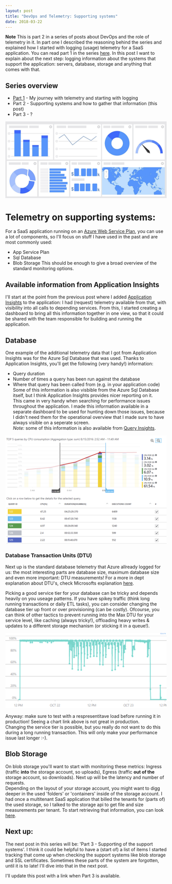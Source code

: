 ```yaml
---
layout: post
title: "DevOps and Telemetry: Supporting systems"
date: 2018-03-22
---
```


**Note** This is part 2 in a series of posts about DevOps and the role of telemetry in it. In part one I described the reasoning behind the series and explained how I started with logging (usage) telemetry for a SaaS application. You can read part 1 in the series [here](2018-03-14-DevOps-and-Telemetry-Insights-into-your-application).
In this post I want to explain about the next step: logging information about the systems that support the application: servers, database, storage and anything that comes with that.

## Series overview
* [Part 1](2018-03-14-DevOps-and-Telemetry-Insights-into-your-application) - My journey with telemetry and starting with logging
* Part 2 - Supporting systems and how to gather that information (this post)
* Part 3 - ?

![Dashboard example](/Images/20180329_03_Dashboard.png)

# Telemetry on supporting systems:

For a SaaS application running on an [Azure Web Service Plan](https://docs.microsoft.com/azure/app-service/azure-web-sites-web-hosting-plans-in-depth-overview), you can use a lot of components, so I'll focus on stuff I have used in the past and are most commonly used:
* App Service Plan
* Sql Database
* Blob Storage
This should be enough to give a broad overview of the standard monitoring options. 

## Available information from Application Insights
I'll start at the point from the previous post where I added [Application Insights](https://docs.microsoft.com/azure/application-insights/app-insights-overview) to the application: I had (request) telemetry available from that, with visibility into all calls to depending services. From this, I started creating a dashboard to bring all this information together in one view, so that it could be shared with the team responsible for building and running the application.

## Database
One example of the additional telemetry data that I got from Application Insights was for the Azure Sql Database that was used. Thanks to Application Insights, you'll get the following (very handy!) information:
* Query duration
* Number of times a query has been run against the database
* Where that query has been called from (e.g. in your application code) 
Some of this information is also visbible from the Azure Sql Database itself, but I think Application Insights provides nicer reporting on it.  
This came in very handy when searching for performance issues throughout the application. I made this information available in a separate dashboard to be used for hunting down those issues, because I didn't need them for the operational overview that I made sure to have always visible on a seperate screen.  
*Note:* some of this information is also available from [Query Insights](https://docs.microsoft.com/azure/sql-database/sql-database-query-performance).

![Query Performance Insights](/Images/20180329_QueryPerformanceInsights.png)

### Database Transaction Units (DTU)
Next up is the standard database telemetry that Azure allready logged for us: the most interesting parts are database size, maximum database size and even more important: DTU measurements! For a more in dept explanation about DTU's, check Microsofts explanation [here](https://docs.microsoft.com/azure/sql-database/sql-database-what-is-a-dtu). 

Picking a good service tier for your database can be tricky and depends heavily on you useage patterns. If you have spikey traffic (think long running transactions or daily ETL tasks), you can consider changing the database tier up front or over provisioning (can be costly). Ofcourse, you can think of other tactics to prevent running into the Max DTU for your service level, like caching (always tricky!), offloading heavy writes & updates to a different storage mechanism (or sticking it in a queue!).

![DTU](/Images/20180329_02_DTU.png)

Anyway: make sure to test with a respresentitave load before running it in production! Seeing a chart link above is not great in production.  
Changing the service tier is possible, but you really do not want to do this during a long running transaction. This will only make your performance issue last longer :-).

## Blob Storage
On blob storage you'll want to start with monitoring these metrics: Ingress (traffic **into** the storage account, so uploads), Egress (traffic **out of the** storage account, so downloads). Next up will be the latency and number of requests.  
Depending on the layout of your storage account, you might want to digg deeper in the used 'folders' or 'containers' inside of the storage account. I had once a multitenant SaaS application that billed the tenants for (parts of) the used storage, so I talked to the storage api to get file and size measurements per tenant. To start retrieving that information, you can look [here](https://docs.microsoft.com/rest/api/storageservices/blob-service-rest-api).   

## Next up:
The next post in this series will be: 'Part 3 - Supporting of the support systems'. I think it could be helpful to have a (start of) a list of items I started tracking that come up when checking the support systems like blob storage and SSL certificates. Sometimes these parts of the system are forgotten, until it is to late! I'll dive into that in the next post.

I'll update this post with a link when Part 3 is available. 